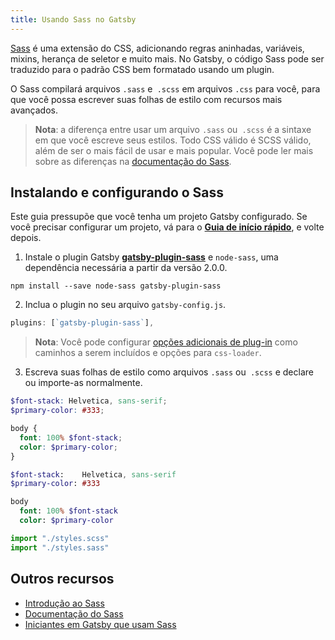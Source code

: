 ```yaml
---
title: Usando Sass no Gatsby
---
```


[Sass](https://sass-lang.com) é uma extensão do CSS, adicionando regras aninhadas, variáveis, mixins, herança de seletor e muito mais. No Gatsby, o código Sass pode ser traduzido para o padrão CSS bem formatado usando um plugin.

O Sass compilará arquivos `.sass` e` .scss` em arquivos `.css` para você, para que você possa escrever suas folhas de estilo com recursos mais avançados.

> **Nota**: a diferença entre usar um arquivo `.sass` ou` .scss` é a sintaxe em que você escreve seus estilos. Todo CSS válido é SCSS válido, além de ser o mais fácil de usar e mais popular. Você pode ler mais sobre as diferenças na [documentação do Sass](https://sass-lang.com/documentation/syntax).

## Instalando e configurando o Sass

Este guia pressupõe que você tenha um projeto Gatsby configurado. Se você precisar configurar um projeto, vá para o [**Guia de início rápido**](/docs/quick-start/), e volte depois.

1.  Instale o plugin Gatsby [**gatsby-plugin-sass**](/packages/gatsby-plugin-sass/) e `node-sass`, uma dependência necessária a partir da versão 2.0.0.

`npm install --save node-sass gatsby-plugin-sass`

2.  Inclua o plugin no seu arquivo  `gatsby-config.js`.

```javascript:title=gatsby-config.js
plugins: [`gatsby-plugin-sass`],
```

> **Nota**: Você pode configurar [opções adicionais de plug-in](/packages/gatsby-plugin-sass/#other-options) como caminhos a serem incluídos e opções para `css-loader`.

3.  Escreva suas folhas de estilo como arquivos `.sass` ou` .scss` e declare ou importe-as normalmente.

```css:styles.scss
$font-stack: Helvetica, sans-serif;
$primary-color: #333;

body {
  font: 100% $font-stack;
  color: $primary-color;
}
```

```css:styles.sass
$font-stack:    Helvetica, sans-serif
$primary-color: #333

body
  font: 100% $font-stack
  color: $primary-color
```

```javascript
import "./styles.scss"
import "./styles.sass"
```

## Outros recursos

- [Introdução ao Sass](https://designmodo.com/introduction-sass/)
- [Documentação do Sass](https://sass-lang.com/documentation)
- [Iniciantes em Gatsby que usam Sass](/starters/?c=Styling%3ASCSS)
